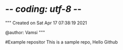 # -*- coding: utf-8 -*-
"""
Created on Sat Apr 17 07:38:19 2021

@author: Vamsi
"""

#Example repositor
This is a sample repo, Hello Github 